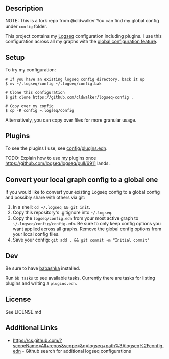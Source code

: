 ## Description
NOTE: This is a fork repo from @cldwalker
You can find my global config under `config` folder.

This project contains my [Logseq](https://logseq.com/) configuration including
plugins. I use this configuration across all my graphs with the [global
configuration feature](https://docs.logseq.com/#/page/Global%20configuration).

## Setup

To try my configuration:
```
# If you have an existing logseq config directory, back it up
$ mv ~/.logseq/config ~/.logseq/config.bak

# Clone this configuration
$ git clone https://github.com/cldwalker/logseq-config .

# Copy over my config
$ cp -R config ~.logseq/config
```

Alternatively, you can copy over files for more granular usage.

## Plugins

To see the plugins I use, see [config/plugins.edn](config/plugins.edn).

TODO: Explain how to use my plugins once https://github.com/logseq/logseq/pull/6911 lands.

## Convert your local graph config to a global one

If you would like to convert your existing Logseq config to a global config and
possibly share with others via git:

1. In a shell: `cd ~/.logseq && git init`.
2. Copy this repository's .gitignore into `~/.logseq`.
3. Copy the `logseq/config.edn` from your most active graph to
   `~/.logseq/config/config.edn`. Be sure to only keep config options you want
   applied across all graphs. Remove the global config options from your local
   config files.
4. Save your config: `git add . && git commit -m "Initial commit"`


## Dev

Be sure to have [babashka](https://github.com/babashka/babashka) installed.

Run `bb tasks` to see available tasks. Currently there are tasks for listing plugins
and writing a `plugins.edn`.

## License
See LICENSE.md

## Additional Links
* https://cs.github.com/?scopeName=All+repos&scope=&q=logseq+path%3Alogseq%2Fconfig.edn - Github search for additional logseq configurations
